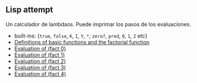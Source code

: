 ## Lisp attempt

Un calculador de lambdaos.
Puede imprimar los pasos de los evaluaciones.

* built-ins: {`true`, `false`, `K`, `I`, `Y`, `*`, `zero?`, `pred`, `0`, `1`, `2` etc}
* [Definitions of basic functions and the factorial function](https://github.com/h908714124/lisp-attempt/blob/master/src/clj/fact.clj)
* [Evaluation of (fact 0)](https://github.com/h908714124/lisp-attempt/blob/master/showcase/fact0.clj)
* [Evaluation of (fact 1)](https://github.com/h908714124/lisp-attempt/blob/master/showcase/fact1.clj)
* [Evaluation of (fact 2)](https://github.com/h908714124/lisp-attempt/blob/master/showcase/fact2.clj)
* [Evaluation of (fact 3)](https://github.com/h908714124/lisp-attempt/blob/master/showcase/fact3.clj)
* [Evaluation of (fact 4)](https://github.com/h908714124/lisp-attempt/blob/master/showcase/fact4.clj)

